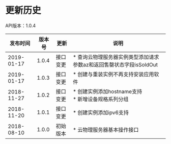 # 更新历史 #

API版本：1.0.4

|发布时间|版本号|更新|说明|
|---|---|---|---|
|2019-01-17|1.0.4|接口变更|* 查询云物理服务器实例类型添加请求参数az和返回售罄状态字段isSoldOut|
|2019-01-17|1.0.3|接口变更|* 创建与重装实例不再支持安装应用软件|
|2018-11-27|1.0.2|接口变更|* 创建实例添加hostname支持<br> * 新增设备规格系列分组|
|2018-11-20|1.0.1|接口变更|* 创建实例添加ipv6支持|
|2018-08-10|1.0.0|初始版本|* 云物理服务器基本操作接口|
